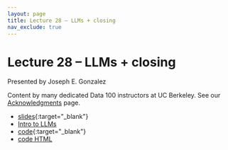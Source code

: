 ```yaml
---
layout: page
title: Lecture 28 – LLMs + closing
nav_exclude: true
---
```


# Lecture 28 – LLMs + closing

Presented by Joseph E. Gonzalez

Content by many dedicated Data 100 instructors at UC Berkeley. See our [Acknowledgments](../../acks) page.

- [slides](https://docs.google.com/presentation/d/1f6-eAWfBk_lev8rktvAwBredlpzCTtcNDKZok0V-9XQ/edit?usp=sharing){:target="_blank"}
- [Intro to LLMs](https://drive.google.com/file/d/1bN2eMA3RxZWPG7QM8z5yq5GBGGpPjm2H/view?usp=sharing)
- [code](https://data100.datahub.berkeley.edu/hub/user-redirect/git-pull?repo=https%3A%2F%2Fgithub.com%2FDS-100%2Ffa24-student&urlpath=lab%2Ftree%2Ffa24-student%2Flecture%2Flec28%2FLec28.ipynb&branch=main){:target="_blank"}
- [code HTML](../../resources/assets/lectures/lec28/lec28.html)

